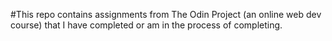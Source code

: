 #This repo contains assignments from The Odin Project (an online web dev course) that I have completed or am in the process of completing.